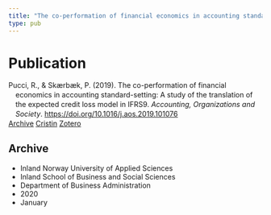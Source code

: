 ```yaml
---
title: "The co-performation of financial economics in accounting standard-setting: A study of the translation of the expected credit loss model in IFRS9"
type: pub
---
```

<h1>Publication</h1>
<article id="csl-bib-container-3X4ZULD7" class="csl-bib-container">
  <div class="csl-bib-body" style="line-height: 1.35; padding-left: 1em; text-indent:-1em;">
  <div class="csl-entry">Pucci, R., &amp; Sk&#xE6;rb&#xE6;k, P. (2019). The co-performation of financial economics in accounting standard-setting: A study of the translation of the expected credit loss model in IFRS9. <i>Accounting, Organizations and Society</i>. <a href="https://doi.org/10.1016/j.aos.2019.101076">https://doi.org/10.1016/j.aos.2019.101076</a></div>
</div>
  <div class="csl-bib-buttons">
    <a href="#taxonomy-article-3X4ZULD7" class="csl-bib-button">Archive</a>
    <a href="https://app.cristin.no/results/show.jsf?id=1779165" alt="Cristin URL" class="csl-bib-button">Cristin</a>
    <a href="http://zotero.org/groups/5022929/items/3X4ZULD7" alt="Zotero URL" class="csl-bib-button">Zotero</a>
  </div>
  <div id="csl-bib-meta-container-3X4ZULD7"></div>
</article>
<div id="csl-bib-meta-3X4ZULD7" class="csl-bib-meta">
  <article id="taxonomy-article-3X4ZULD7" class="taxonomy-article">
    <h1>Archive</h1>
    <ul>
      <li>Inland Norway University of Applied Sciences</li>
      <li>Inland School of Business and Social Sciences</li>
      <li>Department of Business Administration</li>
      <li>2020</li>
      <li>January</li>
    </ul>
  </article>
</div>

